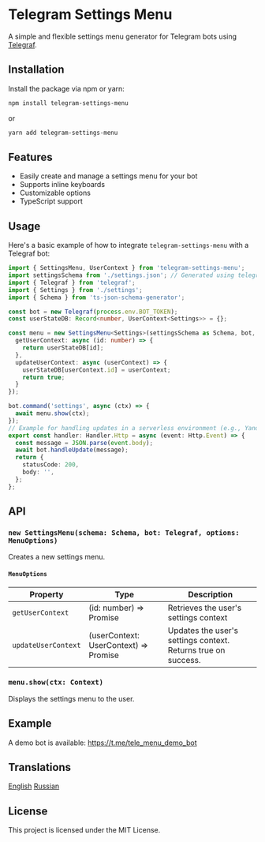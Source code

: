 # Telegram Settings Menu

A simple and flexible settings menu generator for Telegram bots using [Telegraf](https://github.com/telegraf/telegraf).

## Installation

Install the package via npm or yarn:

```sh
npm install telegram-settings-menu
```

or

```sh
yarn add telegram-settings-menu
```

## Features

- Easily create and manage a settings menu for your bot
- Supports inline keyboards
- Customizable options
- TypeScript support

## Usage

Here's a basic example of how to integrate `telegram-settings-menu` with a Telegraf bot:

```ts
import { SettingsMenu, UserContext } from 'telegram-settings-menu';
import settingsSchema from './settings.json'; // Generated using telegram-settings-menu-generator
import { Telegraf } from 'telegraf';
import { Settings } from './settings';
import { Schema } from 'ts-json-schema-generator';

const bot = new Telegraf(process.env.BOT_TOKEN);
const userStateDB: Record<number, UserContext<Settings>> = {};

const menu = new SettingsMenu<Settings>(settingsSchema as Schema, bot, {
  getUserContext: async (id: number) => {
    return userStateDB[id];
  },
  updateUserContext: async (userContext) => {
    userStateDB[userContext.id] = userContext;
    return true;
  }
});

bot.command('settings', async (ctx) => {
  await menu.show(ctx);
});
// Example for handling updates in a serverless environment (e.g., Yandex Cloud Functions)
export const handler: Handler.Http = async (event: Http.Event) => {
  const message = JSON.parse(event.body);
  await bot.handleUpdate(message);
  return {
    statusCode: 200,
    body: '',
  };
};
```
## API

### `new SettingsMenu(schema: Schema, bot: Telegraf, options: MenuOptions)`
Creates a new settings menu.

#### `MenuOptions`
| Property        | Type     | Description                                        |
|---------------|---------|------------------------------------------------|
| `getUserContext` | (id: number) => Promise<UserContext> | Retrieves the user's settings context         |
| `updateUserContext` | (userContext: UserContext) => Promise<boolean> | Updates the user's settings context. Returns true on success.         |

### `menu.show(ctx: Context)`
Displays the settings menu to the user.

## Example

A demo bot is available: https://t.me/tele_menu_demo_bot

## Translations

[English](README.md)
[Russian](README.ru.md)

## License

This project is licensed under the MIT License.

